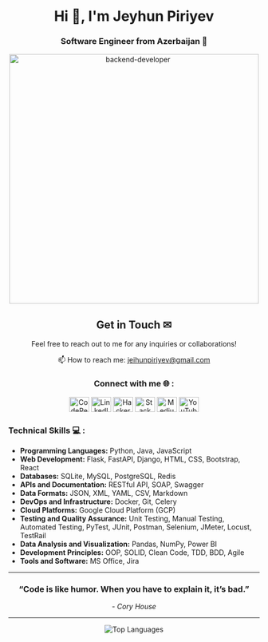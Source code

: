 <h1 align="center">Hi 👋, I'm Jeyhun Piriyev</h1>
<h3 align="center">Software Engineer from Azerbaijan 🐍</h3>

<div align="center"><img width="500" src="https://media.giphy.com/media/WUlplcMpOCEmTGBtBW/giphy.gif" alt="backend-developer"></div>

<div align="center">
  <h2>Get in Touch ✉</h2>
  <p>Feel free to reach out to me for any inquiries or collaborations!</p>
  <p>
    📫 How to reach me: <a href="mailto:jeihunpiriyev@gmail.com">jeihunpiriyev@gmail.com</a>
  </p>
  <h3>Connect with me 🌐 :</h3>
  <p>
    <a href="https://codepen.io/jeihunn" target="_blank"><img src="https://raw.githubusercontent.com/rahuldkjain/github-profile-readme-generator/master/src/images/icons/Social/codepen.svg" alt="CodePen" height="30" width="40" /></a>
    <a href="https://linkedin.com/in/jeihunpiriyev" target="_blank"><img src="https://raw.githubusercontent.com/rahuldkjain/github-profile-readme-generator/master/src/images/icons/Social/linked-in-alt.svg" alt="LinkedIn" height="30" width="40" /></a>
    <a href="https://www.hackerrank.com/jeihunn" target="_blank"><img src="https://raw.githubusercontent.com/rahuldkjain/github-profile-readme-generator/master/src/images/icons/Social/hackerrank.svg" alt="HackerRank" height="30" width="40" /></a>
    <a href="https://stackoverflow.com/users/22456197" target="_blank"><img src="https://raw.githubusercontent.com/rahuldkjain/github-profile-readme-generator/master/src/images/icons/Social/stack-overflow.svg" alt="Stack Overflow" height="30" width="40" /></a>
    <a href="https://medium.com/@jeihunpiriyev" target="_blank"><img src="https://raw.githubusercontent.com/rahuldkjain/github-profile-readme-generator/master/src/images/icons/Social/medium.svg" alt="Medium" height="30" width="40" /></a>
    <a href="https://www.youtube.com/@Jeihunn" target="_blank"><img src="https://raw.githubusercontent.com/rahuldkjain/github-profile-readme-generator/master/src/images/icons/Social/youtube.svg" alt="YouTube" height="30" width="40" /></a>
  </p>
</div>

<h3 align="left"> Technical Skills 💻 :</h3>
<ul>
    <li><strong>Programming Languages:</strong> Python, Java, JavaScript</li>
    <li><strong>Web Development:</strong> Flask, FastAPI, Django, HTML, CSS, Bootstrap, React</li>
    <li><strong>Databases:</strong> SQLite, MySQL, PostgreSQL, Redis</li>
    <li><strong>APIs and Documentation:</strong> RESTful API, SOAP, Swagger</li>
    <li><strong>Data Formats:</strong> JSON, XML, YAML, CSV, Markdown</li>
    <li><strong>DevOps and Infrastructure:</strong> Docker, Git, Celery</li>
    <li><strong>Cloud Platforms:</strong> Google Cloud Platform (GCP)</li>
    <li><strong>Testing and Quality Assurance:</strong> Unit Testing, Manual Testing, Automated Testing, PyTest, JUnit, Postman, Selenium, JMeter, Locust, TestRail</li>
    <li><strong>Data Analysis and Visualization:</strong> Pandas, NumPy, Power BI</li>
    <li><strong>Development Principles:</strong> OOP, SOLID, Clean Code, TDD, BDD, Agile</li>
    <li><strong>Tools and Software:</strong> MS Office, Jira</li>
</ul>

---

<div align="center">
  <h3>“Code is like humor. When you have to explain it, it’s bad.”</h3>
  <p><em>- Cory House</em></p>
</div>

---

<p align="center">
  <img src="https://github-readme-stats.vercel.app/api/top-langs?username=jeihunn&show_icons=true&locale=en&layout=compact" alt="Top Languages">
</p>
